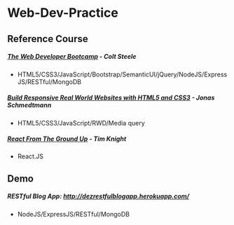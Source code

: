# Web-Dev-Practice

## Reference Course
##### [The Web Developer Bootcamp](http://www.udemy.com/the-web-developer-bootcamp) - Colt Steele
* HTML5/CSS3/JavaScript/Bootstrap/SemanticUI/jQuery/NodeJS/ExpressJS/RESTful/MongoDB

##### [Build Responsive Real World Websites with HTML5 and CSS3](http://www.udemy.com/design-and-develop-a-killer-website-with-html5-and-css3) - Jonas Schmedtmann
* HTML5/CSS3/JavaScript/RWD/Media query

##### [React From The Ground Up](http://www.udemy.com/reactjs-from-the-ground-up) - Tim Knight
* React.JS


## Demo
##### RESTful Blog App: http://dezrestfulblogapp.herokuapp.com/
* NodeJS/ExpressJS/RESTful/MongoDB
